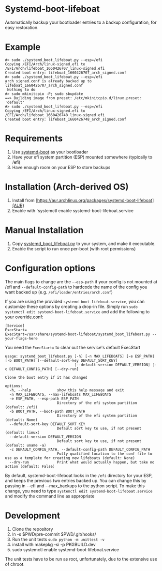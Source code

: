 # Systemd-boot-lifeboat

Automatically backup your bootloader entries to a backup configuration, for easy restoration.

# Example

```
#> sudo ./systemd_boot_lifeboat.py --esp=/efi
Copying /EFI/Arch/linux-signed.efi to /EFI/Arch/lifeboat_1660426707_linux-signed.efi
Created boot entry: lifeboat_1660426707_arch_signed.conf
#> sudo ./systemd_boot_lifeboat.py --esp=/efi
arch_signed.conf is already backed up to lifeboat_1660426707_arch_signed.conf
 Nothing to do
#> sudo mkinitcpio -P; sudo sbupdate
==> Building image from preset: /etc/mkinitcpio.d/linux.preset: 'default'
#> sudo ./systemd_boot_lifeboat.py --esp=/efi
Copying /EFI/Arch/linux-signed.efi to /EFI/Arch/lifeboat_1660426748_linux-signed.efi
Created boot entry: lifeboat_1660426748_arch_signed.conf
```

# Requirements

1. Use [systemd-boot](https://wiki.archlinux.org/title/Systemd-boot) as your bootloader
1. Have your efi system partition (ESP) mounted somewhere (typically to /efi)
1. Have enough room on your ESP to store backups

# Installation (Arch-derived OS)

1. Install from [https://aur.archlinux.org/packages/systemd-boot-lifeboat](AUR)
1. Enable with `systemctl enable systemd-boot-lifeboat.service

# Manual Installation

1. Copy [systemd_boot_lifeboat.py](/systemd_boot_lifeboat.py) to your system, and make it executable.
1. Enable the script to run once per-boot (with root permissions)

# Configuration options

The main flags to change are the `--esp-path` if your config is not mounted at /efi
and `--default-config-path` to hardcode the name of the config you want backed up (e.g. `/efi/loader/entries/arch.conf`)

If you are using the provided `systemd-boot-lifeboat.service`, you can customize these options by creating a drop-in file.
Simply run `sudo systemctl edit systemd-boot-lifeboat.service` and add the following to your override.conf:

```
[Service]
ExecStart=
ExecStart=/usr/share/systemd-boot-lifeboat/systemd_boot_lifeboat.py --your-flags-here
```

You need the `ExecStart=` to clear out the service's default ExecStart

```
usage: systemd_boot_lifeboat.py [-h] [-n MAX_LIFEBOATS] [-e ESP_PATH] [-b BOOT_PATH] [--default-sort-key DEFAULT_SORT_KEY]
                                [--default-version DEFAULT_VERSION] [-c DEFAULT_CONFIG_PATH] [--dry-run]

Clone the boot entry if it has changed

options:
  -h, --help            show this help message and exit
  -n MAX_LIFEBOATS, --max-lifeboats MAX_LIFEBOATS
  -e ESP_PATH, --esp-path ESP_PATH
                        Directory of the efi system partition (default: /efi)
  -b BOOT_PATH, --boot-path BOOT_PATH
                        Directory of the efi system partition (default: None)
  --default-sort-key DEFAULT_SORT_KEY
                        Default sort key to use, if not present (default: linux)
  --default-version DEFAULT_VERSION
                        Default sort key to use, if not present (default: uname -a)
  -c DEFAULT_CONFIG_PATH, --default-config-path DEFAULT_CONFIG_PATH
                        Fully qualified location to the conf file to use as a template for creating new lifeboats (default: None)
  --dry-run             Print what would actually happen, but take no action (default: False)
```

By default, systemd-boot-lifeboat looks in the `/efi` directory for your ESP, and keeps the previous two entries backed up. You can change this by passing in --efi and --max_backups to the python script. To make this change, you need to type `systemctl edit systemd-boot-lifeboat.service` and modify the command line as appropriate

# Development

1. Clone the repository
1. ln -s $PWD/pre-commit $PWD/.git/hooks/
1. Run the unit tests `sudo python -m unittest -v `
1. install with makepkg -si -p PKGBUILD.dev
1. sudo systemctl enable systemd-boot-lifeboat.service

The unit tests have to be run as root, unfortunately, due to the extensive use of chroot.
